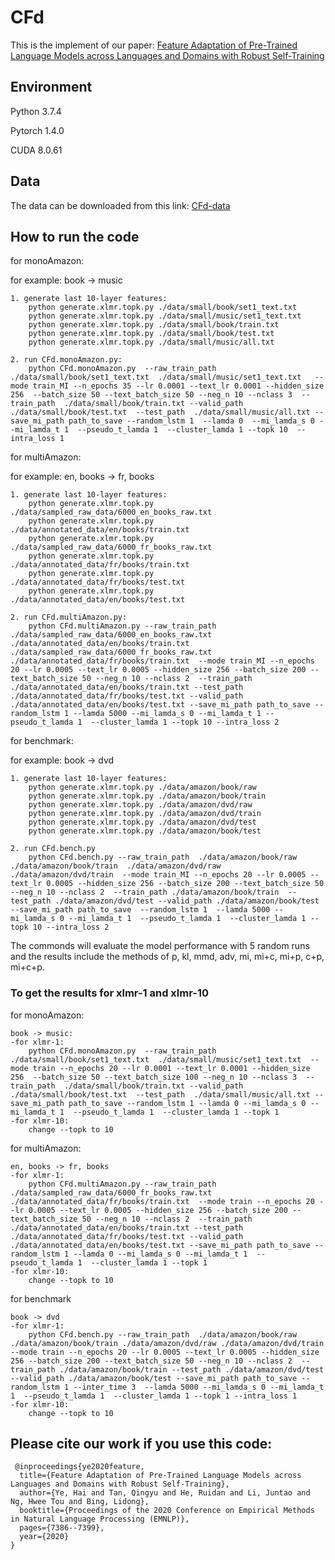 # CFd
This is the implement of our paper: [Feature Adaptation of Pre-Trained Language Models across Languages and Domains with Robust Self-Training](https://www.aclweb.org/anthology/2020.emnlp-main.599.pdf)


## Environment
Python 3.7.4 

Pytorch 1.4.0

CUDA 8.0.61

## Data
The data can be downloaded from this link: [CFd-data](https://drive.google.com/file/d/1IDEzcCAPIQXGOc9cqeOUy5jG94bvIpu7/view?usp=sharing)

## How to run the code
for monoAmazon:

for example: book -> music

	1. generate last 10-layer features:
		python generate.xlmr.topk.py ./data/small/book/set1_text.txt 
		python generate.xlmr.topk.py ./data/small/music/set1_text.txt 
		python generate.xlmr.topk.py ./data/small/book/train.txt
		python generate.xlmr.topk.py ./data/small/book/test.txt
		python generate.xlmr.topk.py ./data/small/music/all.txt 

	2. run CFd.monoAmazon.py:
		python CFd.monoAmazon.py  --raw_train_path   ./data/small/book/set1_text.txt  ./data/small/music/set1_text.txt   --mode train_MI --n_epochs 35 --lr 0.0001 --text_lr 0.0001 --hidden_size 256  --batch_size 50 --text_batch_size 50 --neg_n 10 --nclass 3  --train_path  ./data/small/book/train.txt --valid_path  ./data/small/book/test.txt  --test_path  ./data/small/music/all.txt --save_mi_path path_to_save --random_lstm 1  --lamda 0  --mi_lamda_s 0 --mi_lamda_t 1  --pseudo_t_lamda 1  --cluster_lamda 1 --topk 10  --intra_loss 1

for multiAmazon:

for example:  en, books -> fr, books

	1. generate last 10-layer features:
		python generate.xlmr.topk.py ./data/sampled_raw_data/6000_en_books_raw.txt
		python generate.xlmr.topk.py ./data/annotated_data/en/books/train.txt
		python generate.xlmr.topk.py ./data/sampled_raw_data/6000_fr_books_raw.txt
		python generate.xlmr.topk.py ./data/annotated_data/fr/books/train.txt
		python generate.xlmr.topk.py ./data/annotated_data/fr/books/test.txt
		python generate.xlmr.topk.py ./data/annotated_data/en/books/test.txt

	2. run CFd.multiAmazon.py: 
		python CFd.multiAmazon.py --raw_train_path  ./data/sampled_raw_data/6000_en_books_raw.txt ./data/annotated_data/en/books/train.txt  ./data/sampled_raw_data/6000_fr_books_raw.txt ./data/annotated_data/fr/books/train.txt  --mode train_MI --n_epochs 20 --lr 0.0005 --text_lr 0.0005 --hidden_size 256 --batch_size 200 --text_batch_size 50 --neg_n 10 --nclass 2  --train_path ./data/annotated_data/en/books/train.txt --test_path ./data/annotated_data/fr/books/test.txt --valid_path ./data/annotated_data/en/books/test.txt --save_mi_path path_to_save --random_lstm 1 --lamda 5000 --mi_lamda_s 0 --mi_lamda_t 1 --pseudo_t_lamda 1  --cluster_lamda 1 --topk 10 --intra_loss 2

for benchmark:

for example: book -> dvd

	1. generate last 10-layer features:
		python generate.xlmr.topk.py ./data/amazon/book/raw  
		python generate.xlmr.topk.py ./data/amazon/book/train  
		python generate.xlmr.topk.py ./data/amazon/dvd/raw 
		python generate.xlmr.topk.py ./data/amazon/dvd/train 
		python generate.xlmr.topk.py ./data/amazon/dvd/test
		python generate.xlmr.topk.py ./data/amazon/book/test

	2. run CFd.bench.py
		python CFd.bench.py --raw_train_path  ./data/amazon/book/raw  ./data/amazon/book/train  ./data/amazon/dvd/raw ./data/amazon/dvd/train  --mode train_MI --n_epochs 20 --lr 0.0005 --text_lr 0.0005 --hidden_size 256 --batch_size 200 --text_batch_size 50 --neg_n 10 --nclass 2  --train_path ./data/amazon/book/train  --test_path ./data/amazon/dvd/test --valid_path ./data/amazon/book/test --save_mi_path path_to_save  --random_lstm 1  --lamda 5000 --mi_lamda_s 0 --mi_lamda_t 1  --pseudo_t_lamda 1  --cluster_lamda 1 --topk 10 --intra_loss 2

The commonds will evaluate the model performance with 5 random runs and the results include the methods of p, kl, mmd, adv, mi, mi+c, mi+p, c+p, mi+c+p. 

### To get the results for xlmr-1 and xlmr-10
for monoAmazon:

	book -> music:
	-for xlmr-1:
		python CFd.monoAmazon.py  --raw_train_path   ./data/small/book/set1_text.txt  ./data/small/music/set1_text.txt  --mode train --n_epochs 20 --lr 0.0001 --text_lr 0.0001 --hidden_size 256  --batch_size 50 --text_batch_size 100 --neg_n 10 --nclass 3  --train_path  ./data/small/book/train.txt --valid_path  ./data/small/book/test.txt  --test_path  ./data/small/music/all.txt --save_mi_path path_to_save --random_lstm 1 --lamda 0 --mi_lamda_s 0 --mi_lamda_t 1  --pseudo_t_lamda 1  --cluster_lamda 1 --topk 1 
	-for xlmr-10:  
		change --topk to 10

for multiAmazon:

	en, books -> fr, books  
	-for xlmr-1:
		python CFd.multiAmazon.py --raw_train_path ./data/sampled_raw_data/6000_fr_books_raw.txt ./data/annotated_data/fr/books/train.txt  --mode train --n_epochs 20 --lr 0.0005 --text_lr 0.0005 --hidden_size 256 --batch_size 200 --text_batch_size 50 --neg_n 10 --nclass 2  --train_path ./data/annotated_data/en/books/train.txt --test_path ./data/annotated_data/fr/books/test.txt --valid_path ./data/annotated_data/en/books/test.txt --save_mi_path path_to_save --random_lstm 1 --lamda 0 --mi_lamda_s 0 --mi_lamda_t 1  --pseudo_t_lamda 1  --cluster_lamda 1 --topk 1 
	-for xlmr-10:
		change --topk to 10

for benchmark

	book -> dvd
	-for xlmr-1:	
		python CFd.bench.py --raw_train_path  ./data/amazon/book/raw  ./data/amazon/book/train ./data/amazon/dvd/raw ./data/amazon/dvd/train --mode train --n_epochs 20 --lr 0.0005 --text_lr 0.0005 --hidden_size 256 --batch_size 200 --text_batch_size 50 --neg_n 10 --nclass 2  --train_path ./data/amazon/book/train --test_path ./data/amazon/dvd/test --valid_path ./data/amazon/book/test --save_mi_path path_to_save --random_lstm 1 --inter_time 3  --lamda 5000 --mi_lamda_s 0 --mi_lamda_t 1  --pseudo_t_lamda 1  --cluster_lamda 1 --topk 1 --intra_loss 1
	-for xlmr-10:
		change --topk to 10


## Please cite our work if you use this code:
```
 @inproceedings{ye2020feature,
  title={Feature Adaptation of Pre-Trained Language Models across Languages and Domains with Robust Self-Training},
  author={Ye, Hai and Tan, Qingyu and He, Ruidan and Li, Juntao and Ng, Hwee Tou and Bing, Lidong},
  booktitle={Proceedings of the 2020 Conference on Empirical Methods in Natural Language Processing (EMNLP)},
  pages={7386--7399},
  year={2020}
}
```
